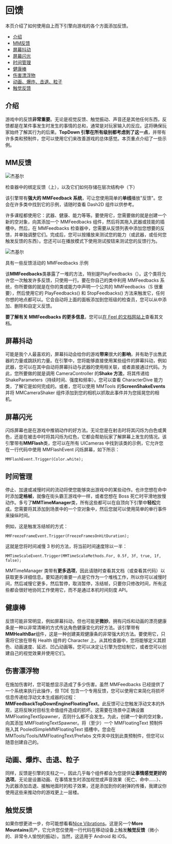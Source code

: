 回馈
==

本页介绍了如何使用自上而下引擎向游戏的各个方面添加反馈。

-   [介绍](https://topdown-engine-docs.moremountains.com/feedback.html#introduction)[](https://topdown-engine-docs.moremountains.com/feedback.html#introduction)
-   [MM反馈](https://topdown-engine-docs.moremountains.com/feedback.html#mmfeedback)[](https://topdown-engine-docs.moremountains.com/feedback.html#mmfeedback)
-   [屏幕抖动](https://topdown-engine-docs.moremountains.com/feedback.html#screen-shake)[](https://topdown-engine-docs.moremountains.com/feedback.html#screen-shake)
-   [屏幕闪光](https://topdown-engine-docs.moremountains.com/feedback.html#screen-flash)[](https://topdown-engine-docs.moremountains.com/feedback.html#screen-flash)
-   [时间管理](https://topdown-engine-docs.moremountains.com/feedback.html#time-management)[](https://topdown-engine-docs.moremountains.com/feedback.html#time-management)
-   [健康棒](https://topdown-engine-docs.moremountains.com/feedback.html#health-bars)[](https://topdown-engine-docs.moremountains.com/feedback.html#health-bars)
-   [伤害漂浮物](https://topdown-engine-docs.moremountains.com/feedback.html#damage-floaties)[](https://topdown-engine-docs.moremountains.com/feedback.html#damage-floaties)
-   [动画、爆炸、击退、粒子](https://topdown-engine-docs.moremountains.com/feedback.html#animations-explosions-knockback-particles)[](https://topdown-engine-docs.moremountains.com/feedback.html#animations-explosions-knockback-particles)
-   [触觉反馈](https://topdown-engine-docs.moremountains.com/feedback.html#haptic-feedback)[](https://topdown-engine-docs.moremountains.com/feedback.html#haptic-feedback)

介绍[](https://topdown-engine-docs.moremountains.com/feedback.html#introduction)
------------------------------------------------------------------------------

游戏中的反馈**非常重要**。无论是视觉反馈、触觉振动、声音还是其他任何东西，反馈都是在某件事发生时发生的事情的总和，通常是对玩家输入的反应。这将确保玩家始终了解其行为的后果。**TopDown 引擎在所有级别都考虑到了这一点**，并带有许多类和预制件，您可以使用它们来改善游戏的总体感觉。本页重点介绍了一些示例。

MM反馈[](https://topdown-engine-docs.moremountains.com/feedback.html#mmfeedback)
------------------------------------------------------------------------------

![杰基尔](https://topdown-engine-docs.moremountains.com/images/feedback-2.png)

检查器中的绑定反馈（上），以及它们如何存储在层次结构中（下）

该引擎带有**强大的 MMFeedback 系统**，可让您使用简单的**单线**播放"反馈"。您会在许多类中找​​到它的示例，请随时查看 Dash2D 组件以供参考。

许多课程都使用它：武器、健康、能力等等。要使用它，您需要做的就是创建一个新的空对象，向其添加一个 MMFeedbacks 组件，然后将其拖入武器或技能的插槽中。然后，在 MMFeedbacks 检查器中，您需要从反馈列表中添加您想要的反馈，并单独调整它们。完成后，您可以按播放来测试您的能力（或武器，或任何您触发反馈的东西）。您还可以在播放模式下使用测试按钮来测试您的反馈行为。

![杰基尔](https://topdown-engine-docs.moremountains.com/images/feedback-3.png)

具有一些反馈活动的 MMFeedbacks 示例

该**MMFeedbacks**类暴露了一堆的方法，特别是PlayFeedbacks（）。这个类将允许您一次触发许多反馈，只使用一行。要在你自己的类中利用 MMFeedbacks 系统，你所要做的就是在你的类或能力中声明一个公共的 MMFeedbacks（S 很重要），然后使用它的 PlayFeedbacks() 和 StopFeedbacks() 方法来触发它，任何你想的地点都可以。它会自动将上面的面板添加到您班级的检查员，您可以从中添加、删除和自定义反馈。

**要了解有关 MMFeedbacks 的更多信息**，您可以[在 Feel 的文档网站上](http://feel-docs.moremountains.com/getting-started.html)查看其文档。

屏幕抖动[](https://topdown-engine-docs.moremountains.com/feedback.html#screen-shake)
--------------------------------------------------------------------------------

可能是我个人最喜欢的，屏幕抖动会给你的游戏**带来**很大的**影响**，并有助于出售武器的力量或跳跃的力量。在引擎中，您将能够直接使用某些组件的屏幕抖动，例如武器，您可以在其中自动将屏幕抖动与武器的使用相关联，或者直接通过代码。为此，您所要做的就是调用 CameraController 的**Shake 方法**，将其传递给 ShakeParameters（持续时间、强度和频率）。您可以查看 CharacterDive 能力类，了解它是如何完成的。或者，您可以使用 MMTools 的**ScreenShakeEvents**并将 MMCameraShaker 组件添加到您的相机以抓取此事件并为您摇晃您的相机。

屏幕闪光[](https://topdown-engine-docs.moremountains.com/feedback.html#screen-flash)
--------------------------------------------------------------------------------

闪烁屏幕也是在游戏中推销动作的好方法。无论您是在射击时将其闪烁为白色或黄色，还是在被击中时将其闪烁为红色，它都会帮助玩家了解屏幕上发生的情况。该引擎带有**MMFlash**类，您可以在所有 UICameras 中找到该类的示例，它允许您在一行代码中使用 MMFlashEvent 闪烁屏幕，如下所示：

```
MMFlashEvent.Trigger(Color.white);

```

时间管理[](https://topdown-engine-docs.moremountains.com/feedback.html#time-management)
-----------------------------------------------------------------------------------

停止、加速或减慢时间的流动将使您能够突出游戏中的某些动作。也许您想在命中时添加**定格帧**，就像在街头霸王游戏中一样，或者您想在 Boss 死亡时平滑地放慢动作。多亏了**MMTimeManager**类，所有这些都可以在自顶向下引擎中**轻松**完成。您需要将其添加到场景中的一个空对象中，然后您就可以使用简单的单行事件来操纵时间。

例如，这是触发冻结帧的方式：

```
MMFreezeFrameEvent.Trigger(FreezeFramesOnHitDuration);

```

这就是您将时间减慢 3 秒的方法，将当前时间速度除以一半：

```
MMTimeScaleEvent.Trigger(MMTimeScaleMethods.For, 0.5f, 3f, true, 1f, false);

```

MMTimeManager 类带有**更多选项**，因此请随时查看其文档（或查看其代码）以获取更多详细信息。要知道的重要一点是它作为一个堆栈工作，所以你可以减慢时间，然后减慢它更多，然后暂停，取消暂停，冻结帧，只要你只修改时间，所有这些都会很好地协同工作使用它，而不是通过本机时间刻度 API。

健康棒[](https://topdown-engine-docs.moremountains.com/feedback.html#health-bars)
------------------------------------------------------------------------------

反馈可能非常明显，例如屏幕抖动，但也可能更**微妙**。拥有闪烁和动画的漂亮健康条是一种以非常清晰的方式传达角色健康变化的好方法。该引擎带有**MMHealthBar**组件，这是一种创建美观健康条的非常强大的方法。要使用它，只需将它放在带有 Health 组件的 Character 上。从其检查器中，您将能够定义其颜色、动画速度、延迟、凹凸动画等。您可以决定让引擎为您绘制它，或者您可以创建自己的视觉效果并使用它们。

伤害漂浮物[](https://topdown-engine-docs.moremountains.com/feedback.html#damage-floaties)
------------------------------------------------------------------------------------

在施加伤害时，您可能想显示造成了多少伤害。虽然 MMFeedbacks 已经提供了一个系统来执行此操作，但 TDE 包含一个专用反馈，您可以使用它来简化将损坏信息传递给浮动文本生成器的过程：**MMFeedbackTopDownEngineFloatingText**。此反馈可让您触发浮动文本的外观，这将反映对目标生命值组件造成的损坏。这需要在场景中正确设置 MMFloatingTextSpawner，否则什么都不会发生。为此，创建一个新的空对象，向其添加 MMFloatingTextSpawner。将（至少）一个 MMFloatingText 预制件拖入其 PooledSimpleMMFloatingText 插槽中。您会在 MMTools/Tools/MMFloatingText/Prefabs 文件夹中找到此类预制件，但您可以随意创建自己的。

动画、爆炸、击退、粒子[](https://topdown-engine-docs.moremountains.com/feedback.html#animations-explosions-knockback-particles)
--------------------------------------------------------------------------------------------------------------------

同样，反馈是引擎的支柱之一，因此几乎每个组件都会为您提供**让事情感觉更好的选项**。无论是设置动画、在事情发生时添加视觉或声音效果（死亡、命中......）、为武器添加击退、接触地面时的粒子效果，还是添加到你的射弹的传播，我建议你使用这些来推动你的游戏更上一层楼。

触觉反馈[](https://topdown-engine-docs.moremountains.com/feedback.html#haptic-feedback)
-----------------------------------------------------------------------------------

如果你想更进一步，你可能想看看[Nice Vibrations](https://assetstore.unity.com/packages/tools/integration/nice-vibrations-108559?aid=1011lKhG)。这是另一个**More Mountains**资产，它允许您仅使用一行代码在移动设备上触发**触觉反馈**（微小的、非常令人愉悦的振动）。当然，这适用于 Android 和 iOS。